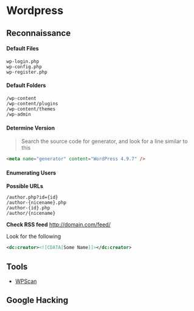 # Wordpress

## Reconnaissance

#### Default Files

```
wp-login.php
wp-config.php
wp-register.php
```

#### Default Folders

```
/wp-content
/wp-content/plugins
/wp-content/themes
/wp-admin
```

#### Determine Version

> Search the source code for generator, and look for a line similar to this

```html
<meta name="generator" content="WordPress 4.9.7" />
```

#### Enumerating Users

**Possible URLs**

```
/author.php?id={id}
/author-{nicename}.php
/author-{id}.php
/author/{nicename}
```

**Check RSS feed**
http://domain.com/feed/

Look for the following

```xml
<dc:creator><![CDATA[Some Name]]></dc:creator>
```

## Tools

* [WPScan](https://wpscan.org/)

## Google Hacking


